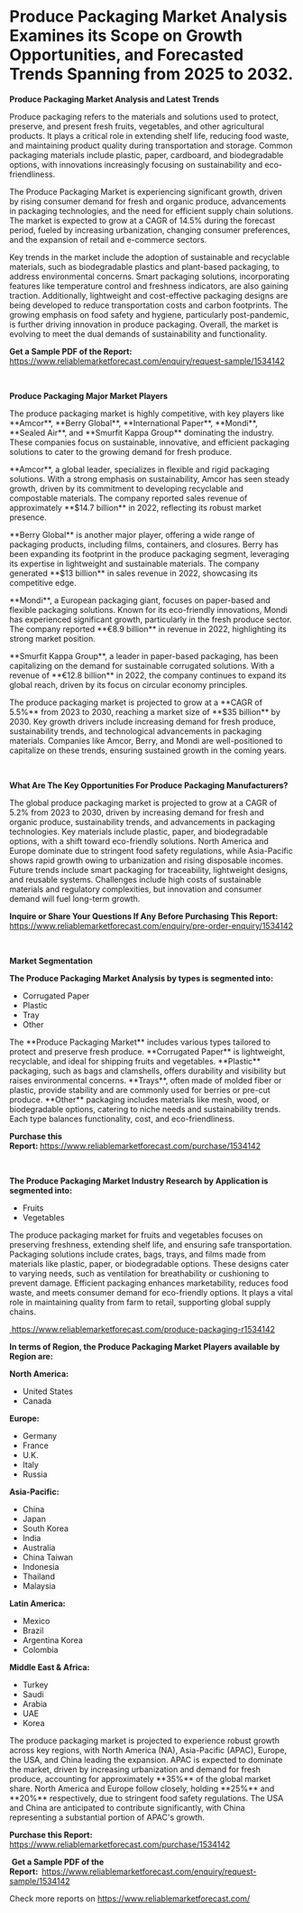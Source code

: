<p><h1>Produce Packaging Market Analysis Examines its Scope on Growth Opportunities, and Forecasted Trends Spanning from 2025 to 2032.</h1></p><p><strong>Produce Packaging Market Analysis and Latest Trends</strong></p>
<p><p>Produce packaging refers to the materials and solutions used to protect, preserve, and present fresh fruits, vegetables, and other agricultural products. It plays a critical role in extending shelf life, reducing food waste, and maintaining product quality during transportation and storage. Common packaging materials include plastic, paper, cardboard, and biodegradable options, with innovations increasingly focusing on sustainability and eco-friendliness.</p><p>The Produce Packaging Market is experiencing significant growth, driven by rising consumer demand for fresh and organic produce, advancements in packaging technologies, and the need for efficient supply chain solutions. The market is expected to grow at a CAGR of 14.5% during the forecast period, fueled by increasing urbanization, changing consumer preferences, and the expansion of retail and e-commerce sectors.</p><p>Key trends in the market include the adoption of sustainable and recyclable materials, such as biodegradable plastics and plant-based packaging, to address environmental concerns. Smart packaging solutions, incorporating features like temperature control and freshness indicators, are also gaining traction. Additionally, lightweight and cost-effective packaging designs are being developed to reduce transportation costs and carbon footprints. The growing emphasis on food safety and hygiene, particularly post-pandemic, is further driving innovation in produce packaging. Overall, the market is evolving to meet the dual demands of sustainability and functionality.</p></p>
<p><strong>Get a Sample PDF of the Report:&nbsp;</strong> <a href="https://www.reliablemarketforecast.com/enquiry/request-sample/1534142?utm_campaign=1110&utm_medium=2&utm_source=Github&utm_content=ia&utm_term=26012025&utm_id=produce-packaging">https://www.reliablemarketforecast.com/enquiry/request-sample/1534142</a></p>
<p>&nbsp;</p>
<p><strong>Produce Packaging Major Market Players</strong></p>
<p><p>The produce packaging market is highly competitive, with key players like **Amcor**, **Berry Global**, **International Paper**, **Mondi**, **Sealed Air**, and **Smurfit Kappa Group** dominating the industry. These companies focus on sustainable, innovative, and efficient packaging solutions to cater to the growing demand for fresh produce.</p><p>**Amcor**, a global leader, specializes in flexible and rigid packaging solutions. With a strong emphasis on sustainability, Amcor has seen steady growth, driven by its commitment to developing recyclable and compostable materials. The company reported sales revenue of approximately **$14.7 billion** in 2022, reflecting its robust market presence.</p><p>**Berry Global** is another major player, offering a wide range of packaging products, including films, containers, and closures. Berry has been expanding its footprint in the produce packaging segment, leveraging its expertise in lightweight and sustainable materials. The company generated **$13 billion** in sales revenue in 2022, showcasing its competitive edge.</p><p>**Mondi**, a European packaging giant, focuses on paper-based and flexible packaging solutions. Known for its eco-friendly innovations, Mondi has experienced significant growth, particularly in the fresh produce sector. The company reported **€8.9 billion** in revenue in 2022, highlighting its strong market position.</p><p>**Smurfit Kappa Group**, a leader in paper-based packaging, has been capitalizing on the demand for sustainable corrugated solutions. With a revenue of **€12.8 billion** in 2022, the company continues to expand its global reach, driven by its focus on circular economy principles.</p><p>The produce packaging market is projected to grow at a **CAGR of 5.5%** from 2023 to 2030, reaching a market size of **$35 billion** by 2030. Key growth drivers include increasing demand for fresh produce, sustainability trends, and technological advancements in packaging materials. Companies like Amcor, Berry, and Mondi are well-positioned to capitalize on these trends, ensuring sustained growth in the coming years.</p></p>
<p>&nbsp;</p>
<p><strong>What Are The Key Opportunities For Produce Packaging Manufacturers?</strong></p>
<p><p>The global produce packaging market is projected to grow at a CAGR of 5.2% from 2023 to 2030, driven by increasing demand for fresh and organic produce, sustainability trends, and advancements in packaging technologies. Key materials include plastic, paper, and biodegradable options, with a shift toward eco-friendly solutions. North America and Europe dominate due to stringent food safety regulations, while Asia-Pacific shows rapid growth owing to urbanization and rising disposable incomes. Future trends include smart packaging for traceability, lightweight designs, and reusable systems. Challenges include high costs of sustainable materials and regulatory complexities, but innovation and consumer demand will fuel long-term growth.</p></p>
<p><strong>Inquire or Share Your Questions If Any Before Purchasing This Report:</strong> <a href="https://www.reliablemarketforecast.com/enquiry/pre-order-enquiry/1534142?utm_campaign=1110&utm_medium=2&utm_source=Github&utm_content=ia&utm_term=26012025&utm_id=produce-packaging">https://www.reliablemarketforecast.com/enquiry/pre-order-enquiry/1534142</a></p>
<p>&nbsp;</p>
<p><strong>Market Segmentation</strong></p>
<p><strong>The Produce Packaging Market Analysis by types is segmented into:</strong></p>
<p><ul><li>Corrugated Paper</li><li>Plastic</li><li>Tray</li><li>Other</li></ul></p>
<p><p>The **Produce Packaging Market** includes various types tailored to protect and preserve fresh produce. **Corrugated Paper** is lightweight, recyclable, and ideal for shipping fruits and vegetables. **Plastic** packaging, such as bags and clamshells, offers durability and visibility but raises environmental concerns. **Trays**, often made of molded fiber or plastic, provide stability and are commonly used for berries or pre-cut produce. **Other** packaging includes materials like mesh, wood, or biodegradable options, catering to niche needs and sustainability trends. Each type balances functionality, cost, and eco-friendliness.</p></p>
<p><strong>Purchase this Report:&nbsp;</strong><a href="https://www.reliablemarketforecast.com/purchase/1534142?utm_campaign=1110&utm_medium=2&utm_source=Github&utm_content=ia&utm_term=26012025&utm_id=produce-packaging">https://www.reliablemarketforecast.com/purchase/1534142</a></p>
<p>&nbsp;</p>
<p><strong>The Produce Packaging Market Industry Research by Application is segmented into:</strong></p>
<p><ul><li>Fruits</li><li>Vegetables</li></ul></p>
<p><p>The produce packaging market for fruits and vegetables focuses on preserving freshness, extending shelf life, and ensuring safe transportation. Packaging solutions include crates, bags, trays, and films made from materials like plastic, paper, or biodegradable options. These designs cater to varying needs, such as ventilation for breathability or cushioning to prevent damage. Efficient packaging enhances marketability, reduces food waste, and meets consumer demand for eco-friendly options. It plays a vital role in maintaining quality from farm to retail, supporting global supply chains.</p></p>
<p><a href="https://www.reliablemarketforecast.com/produce-packaging-r1534142?utm_campaign=1110&utm_medium=2&utm_source=Github&utm_content=ia&utm_term=26012025&utm_id=produce-packaging">&nbsp;https://www.reliablemarketforecast.com/produce-packaging-r1534142</a></p>
<p><strong>In terms of Region, the Produce Packaging Market Players available by Region are:</strong></p>
<p>
    <p> <strong> North America: </strong>
        <ul>
            <li>United States</li>
            <li>Canada</li>
        </ul>
        </p> 
    <p> <strong> Europe: </strong>
        <ul>
            <li>Germany</li>
            <li>France</li>
            <li>U.K.</li>
            <li>Italy</li>
            <li>Russia</li>
        </ul>
        </p> 
    <p> <strong> Asia-Pacific: </strong>
        <ul>
            <li>China</li>
            <li>Japan</li>
            <li>South Korea</li>
            <li>India</li>
            <li>Australia</li>
            <li>China Taiwan</li>
            <li>Indonesia</li>
            <li>Thailand</li>
            <li>Malaysia</li>
        </ul>
        </p> 
    <p> <strong> Latin America: </strong>
        <ul>
            <li>Mexico</li>
            <li>Brazil</li>
            <li>Argentina Korea</li>
            <li>Colombia</li>
        </ul>
        </p> 
    <p> <strong> Middle East & Africa: </strong>
        <ul>
            <li>Turkey</li>
            <li>Saudi</li>
            <li>Arabia</li>
            <li>UAE</li>
            <li>Korea</li>
        </ul>
    </p>
    </p>
<p><p>The produce packaging market is projected to experience robust growth across key regions, with North America (NA), Asia-Pacific (APAC), Europe, the USA, and China leading the expansion. APAC is expected to dominate the market, driven by increasing urbanization and demand for fresh produce, accounting for approximately **35%** of the global market share. North America and Europe follow closely, holding **25%** and **20%** respectively, due to stringent food safety regulations. The USA and China are anticipated to contribute significantly, with China representing a substantial portion of APAC's growth.</p></p>
<p><strong>Purchase this Report: </strong><a href="https://www.reliablemarketforecast.com/purchase/1534142?utm_campaign=1110&utm_medium=2&utm_source=Github&utm_content=ia&utm_term=26012025&utm_id=produce-packaging">https://www.reliablemarketforecast.com/purchase/1534142</a></p>
<p>&nbsp;<strong>Get a Sample PDF of the Report:&nbsp;&nbsp;</strong><a href="https://www.reliablemarketforecast.com/enquiry/request-sample/1534142?utm_campaign=1110&utm_medium=2&utm_source=Github&utm_content=ia&utm_term=26012025&utm_id=produce-packaging">https://www.reliablemarketforecast.com/enquiry/request-sample/1534142</a></p>
<p><strong></strong></p>
<p>Check more reports on <a href="https://www.reliablemarketforecast.com/?utm_campaign=1110&utm_medium=2&utm_source=Github&utm_content=ia&utm_term=26012025&utm_id=produce-packaging">https://www.reliablemarketforecast.com/</a></p>